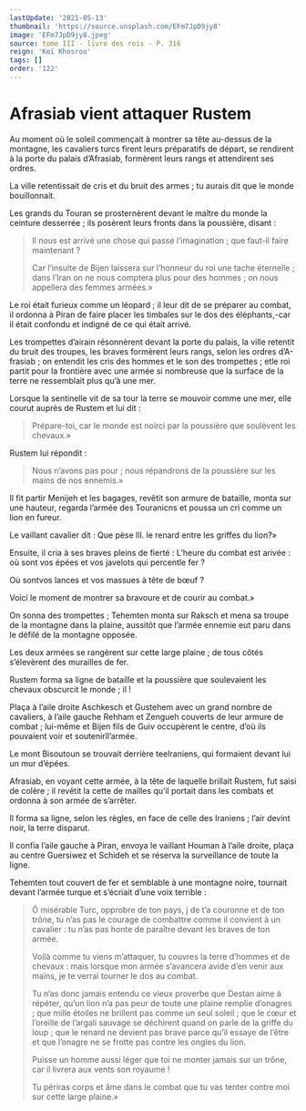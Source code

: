 ```yaml
---
lastUpdate: '2021-05-13'
thumbnail: 'https://source.unsplash.com/EFm7JpD9jy8'
image: 'EFm7JpD9jy8.jpeg'
source: tome III - livre des rois - P. 316
reign: 'Keï Khosrou'
tags: []
order: '122'
---
```


# Afrasiab vient attaquer Rustem

Au moment où le soleil commençait à montrer sa tête au-dessus de la montagne, les cavaliers turcs firent leurs préparatifs de départ, se rendirent à la porte du palais d’Afrasiab, formèrent leurs rangs et attendirent ses ordres.

La ville retentissait de cris et du bruit des armes ; tu aurais dit que le monde bouillonnait.

Les grands du Touran se prosternèrent devant le maître du monde la ceinture desserrée ; ils posèrent leurs fronts dans la poussière, disant :

> Il nous est arrivé une chose qui passe l’imagination ; que faut-il faire maintenant ?
>
> Car l’insulte de Bijen laissera sur l’honneur du roi une tache éternelle ; dans l’Iran on ne nous comptera plus pour des hommes ; on nous appellera des femmes armées.»

Le roi était furieux comme un léopard ; il leur dit de se préparer au combat, il ordonna à Piran de faire placer les timbales sur le dos des éléphants,-car il était confondu et indigné de ce qui était arrivé.

Les trompettes d’airain résonnèrent devant la porte du palais, la ville retentit du bruit des troupes, les braves formèrent leurs rangs, selon les ordres d’A-frasiab ; on entendit les cris des hommes et le son des trompettes ; etle roi partit pour la frontière avec une armée si nombreuse que la surface de la terre ne ressemblait plus qu’à une mer.

Lorsque la sentinelle vit de sa tour la terre se mouvoir comme une mer, elle courut auprès de Rustem et lui dit :

> Prépare-toi, car le monde est noirci par la poussière que soulèvent les chevaux.»

Rustem lui répondit :

> Nous n’avons pas pour ; nous répandrons de la poussière sur les mains de nos ennemis.»

Il fit partir Menijeh et les bagages, revêtit son armure de bataille, monta sur une hauteur, regarda l’armée des Touranicns et poussa un cri comme un lion en fureur.

Le vaillant cavalier dit : Que pèse lll. le renard entre les griffes du lion?»

Ensuite, il cria à ses braves pleins de fierté : L’heure du combat est arivée : où sont vos épées et vos javelots qui percentle fer ?

Où sontvos lances et vos massues à tête de bœuf ?

Voici le moment de montrer sa bravoure et de courir au combat.»

On sonna des trompettes ; Tehemten monta sur Raksch et mena sa troupe de la montagne dans la plaine, aussitôt que l’armée ennemie eut paru dans le défilé de la montagne opposée.

Les deux armées se rangèrent sur cette large plaine ; de tous côtés s’élevèrent des murailles de fer.

Rustem forma sa ligne de bataille et la poussière que soulevaient les chevaux obscurcit le monde ; il !

Plaça à l’aile droite Aschkesch et Gustehem avec un grand nombre de cavaliers, à l’aile gauche Rehham et Zengueh couverts de leur armure de combat ; lui-même et Bijen fils de Guiv occupèrent le centre, d’où ils pouvaient voir et soutenirîl’armée.

Le mont Bisoutoun se trouvait derrière teeIraniens, qui formaient devant lui un mur d’épées.

Afrasiab, en voyant cette armée, à la tête de laquelle brillait Rustem, fut saisi de colère ; il revêtit la cette de mailles qu’il portait dans les combats et ordonna à son armée de s’arrêter.

Il forma sa ligne, selon les règles, en face de celle des Iraniens ; l’air devint noir, la terre disparut.

Il confia l’aile gauche à Piran, envoya le vaillant Houman à l’aile droite, plaça au centre Guersiwez et Schideh et se réserva la surveillance de toute la ligne.

Tehemten tout couvert de fer et semblable à une montagne noire, tournait devant l’armée turque et s’écriait d’une voix terrible :

> Ô misérable Turc, opprobre de ton pays, j de t’a couronne et de ton trône, tu n’as pas le courage de combattre comme il convient à un cavalier : tu n’as pas honte de paraître devant les braves de ton armée.
>
> Voilà comme tu viens m’attaquer, tu couvres la terre d’hommes et de chevaux : mais lorsque mon armée s’avancera avide d’en venir aux mains, je te verrai tourner le dos au combat.
>
> Tu n’as donc jamais entendu ce vieux proverbe que Destan aime à répéter, qu’un lion n’a pas peur de toute une plaine remplie d’onagres ; que mille étoiles ne brillent pas comme un seul soleil ; que le cœur et l’oreille de l’argali sauvage se déchirent quand on parle de la griffe du loup ; que le renard ne devient pas brave parce qu’il essaye de l’être et que l’onagre ne se frotte pas contre les ongles du lion.
>
> Puisse un homme aussi léger que toi ne monter jamais sur un trône, car il livrera aux vents son royaume !
>
> Tu périras corps et âme dans le combat que tu vas tenter contre moi sur cette large plaine.»
